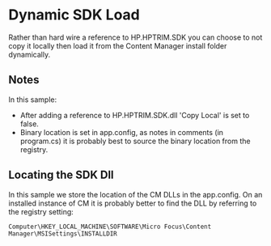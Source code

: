 ﻿# Dynamic SDK Load
Rather than hard wire a reference to HP.HPTRIM.SDK you can choose to not copy it locally then load it from the Content Manager install folder dynamically.

## Notes
In this sample:
 - After adding a reference to HP.HPTRIM.SDK.dll 'Copy Local' is set to false.
 - Binary location is set in app.config, as notes in comments (in program.cs) it is probably best to source the binary location from the registry.
 
 ## Locating the SDK Dll
 In this sample we store the location of the CM DLLs in the app.config.  On an installed instance of CM it is probably better to find the DLL by referring to the registry setting:
 ```
 Computer\HKEY_LOCAL_MACHINE\SOFTWARE\Micro Focus\Content Manager\MSISettings\INSTALLDIR
 ```